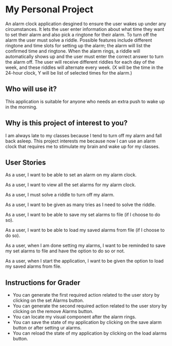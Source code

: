 # My Personal Project

An alarm clock application desgined to ensure the user wakes up under any circumstances. It lets the user enter information about what time they want to set their alarm and also pick a ringtone for their alarm. To turn off the alarm the user must solve a riddle. Possible features include different ringtone and time slots for setting up the alarm; the alarm will list the confirmed time and ringtone. When the alarm rings, a riddle will automatically shows up and the user must enter the correct answer to turn the alarm off. The user will receive different riddles for each day of the week, and these riddles will alternate every week.  (X will be the time in the 24-hour clock, Y will be list of selected times for the alarm.)

## Who will use it?
This application is suitable for anyone who needs an extra push to wake up in the morning.
## Why is this project of interest to you?
I am always late to my classes because I tend to turn off my alarm and fall back asleep. This project interests me because now I can use an alarm clock that requires me to stimulate my brain and wake up for my classes.

## User Stories

As a user, I want to be able to set an alarm on my alarm clock.

As a user, I want to view all the set alarms for my alarm clock.

As a user, I must solve a riddle to turn off my alarm. 

As a user, I want to be given as many tries as I need to solve the riddle.

As a user, I want to be able to save my set alarms to file (if I choose to do so).

As a user, I want to be able to load my saved alarms from file (if I choose to do so). 

As a user, when I am done setting my alarms, I want to be reminded to save my set alarms to file and have the option to do so or not.

As a user, when I start the application, I want to be given the option to load my saved alarms from file.

## Instructions for Grader

- You can generate the first required action related to the user story by clicking on the set Alarms button.
- You can generate the second required action related to the user story by clicking on the remove Alarms button.
- You can locate my visual component after the alarm rings.
- You can save the state of my application by clicking on the save alarm button or after setting ur alarms.
- You can reload the state of my application by clicking on the load alarms button.
  